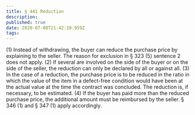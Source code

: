 ```yaml
---
title: § 441 Reduction 
description: 
published: true
date: 2020-07-08T21:42:10.959Z
tags: 
---
```


(1) Instead of withdrawing, the buyer can reduce the purchase price by explaining to the seller. The reason for exclusion in § 323 (5) sentence 2 does not apply.
(2) If several are involved on the side of the buyer or on the side of the seller, the reduction can only be declared by all or against all.
(3) In the case of a reduction, the purchase price is to be reduced in the ratio in which the value of the item in a defect-free condition would have been at the actual value at the time the contract was concluded. The reduction is, if necessary, to be estimated.
(4) If the buyer has paid more than the reduced purchase price, the additional amount must be reimbursed by the seller. § 346 (1) and § 347 (1) apply accordingly.
